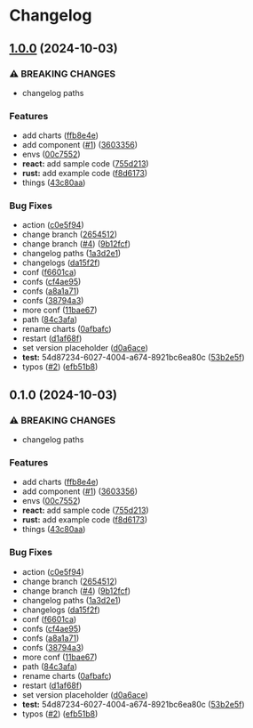 # Changelog

## [1.0.0](https://github.com/aajimal/release-please-monorepo/compare/v0.1.0...v1.0.0) (2024-10-03)


### ⚠ BREAKING CHANGES

* changelog paths

### Features

* add charts ([ffb8e4e](https://github.com/aajimal/release-please-monorepo/commit/ffb8e4ec9faa4d8d168d9407047e9d1d14a4c6d2))
* add component ([#1](https://github.com/aajimal/release-please-monorepo/issues/1)) ([3603356](https://github.com/aajimal/release-please-monorepo/commit/3603356f99349ed729f63c856014f95a7f754d4f))
* envs ([00c7552](https://github.com/aajimal/release-please-monorepo/commit/00c7552f7f57cd82099dbfdcc4134272488f0d54))
* **react:** add sample code ([755d213](https://github.com/aajimal/release-please-monorepo/commit/755d2133dde08b8e1aeb2012256ee58b934fc346))
* **rust:** add example code ([f8d6173](https://github.com/aajimal/release-please-monorepo/commit/f8d61736e63e4c1baf1d881c50556fa0ba6829d0))
* things ([43c80aa](https://github.com/aajimal/release-please-monorepo/commit/43c80aa7af6ba5919deb7d355647cbaa59450edd))


### Bug Fixes

* action ([c0e5f94](https://github.com/aajimal/release-please-monorepo/commit/c0e5f945f55a1be278f479c13ca547a9fc0716ab))
* change branch ([2654512](https://github.com/aajimal/release-please-monorepo/commit/265451260d5fceb792716991421206f94951e679))
* change branch ([#4](https://github.com/aajimal/release-please-monorepo/issues/4)) ([9b12fcf](https://github.com/aajimal/release-please-monorepo/commit/9b12fcff93424db1fb0ecfd20be6dc4b2c849206))
* changelog paths ([1a3d2e1](https://github.com/aajimal/release-please-monorepo/commit/1a3d2e1006ad561509eb8454edf5d4278ca6393f))
* changelogs ([da15f2f](https://github.com/aajimal/release-please-monorepo/commit/da15f2fea517a29f970ef24fca5f12845ec7cf3f))
* conf ([f6601ca](https://github.com/aajimal/release-please-monorepo/commit/f6601ca25a1c791cf5a10f5a4b8cd488cd81a116))
* confs ([cf4ae95](https://github.com/aajimal/release-please-monorepo/commit/cf4ae9545c927202f73e12279850be39aa57794a))
* confs ([a8a1a71](https://github.com/aajimal/release-please-monorepo/commit/a8a1a71772798e9df248a19690d12830e794f488))
* confs ([38794a3](https://github.com/aajimal/release-please-monorepo/commit/38794a31f30062c3f685d3209ebb14ce65919742))
* more conf ([11bae67](https://github.com/aajimal/release-please-monorepo/commit/11bae67591f6964b94c9ee9f905090a85ee1d4d4))
* path ([84c3afa](https://github.com/aajimal/release-please-monorepo/commit/84c3afa384dadcbf196475479fd46ffcb8a2dd4b))
* rename charts ([0afbafc](https://github.com/aajimal/release-please-monorepo/commit/0afbafcd21e67c9de4e80b61f2308f4f73cdeb7e))
* restart ([d1af68f](https://github.com/aajimal/release-please-monorepo/commit/d1af68f86589670f9681e9fab1f4ed5cd82bfe6b))
* set version placeholder ([d0a6ace](https://github.com/aajimal/release-please-monorepo/commit/d0a6ace18d85494e32a3956f6d97a8a97a2159bd))
* **test:** 54d87234-6027-4004-a674-8921bc6ea80c ([53b2e5f](https://github.com/aajimal/release-please-monorepo/commit/53b2e5f938e3590c9c9dff57d3f0c36e702be5a8))
* typos ([#2](https://github.com/aajimal/release-please-monorepo/issues/2)) ([efb51b8](https://github.com/aajimal/release-please-monorepo/commit/efb51b878deebca859d15e65b706c684ed73b9f5))

## 0.1.0 (2024-10-03)


### ⚠ BREAKING CHANGES

* changelog paths

### Features

* add charts ([ffb8e4e](https://github.com/aajimal/release-please-monorepo/commit/ffb8e4ec9faa4d8d168d9407047e9d1d14a4c6d2))
* add component ([#1](https://github.com/aajimal/release-please-monorepo/issues/1)) ([3603356](https://github.com/aajimal/release-please-monorepo/commit/3603356f99349ed729f63c856014f95a7f754d4f))
* envs ([00c7552](https://github.com/aajimal/release-please-monorepo/commit/00c7552f7f57cd82099dbfdcc4134272488f0d54))
* **react:** add sample code ([755d213](https://github.com/aajimal/release-please-monorepo/commit/755d2133dde08b8e1aeb2012256ee58b934fc346))
* **rust:** add example code ([f8d6173](https://github.com/aajimal/release-please-monorepo/commit/f8d61736e63e4c1baf1d881c50556fa0ba6829d0))
* things ([43c80aa](https://github.com/aajimal/release-please-monorepo/commit/43c80aa7af6ba5919deb7d355647cbaa59450edd))


### Bug Fixes

* action ([c0e5f94](https://github.com/aajimal/release-please-monorepo/commit/c0e5f945f55a1be278f479c13ca547a9fc0716ab))
* change branch ([2654512](https://github.com/aajimal/release-please-monorepo/commit/265451260d5fceb792716991421206f94951e679))
* change branch ([#4](https://github.com/aajimal/release-please-monorepo/issues/4)) ([9b12fcf](https://github.com/aajimal/release-please-monorepo/commit/9b12fcff93424db1fb0ecfd20be6dc4b2c849206))
* changelog paths ([1a3d2e1](https://github.com/aajimal/release-please-monorepo/commit/1a3d2e1006ad561509eb8454edf5d4278ca6393f))
* changelogs ([da15f2f](https://github.com/aajimal/release-please-monorepo/commit/da15f2fea517a29f970ef24fca5f12845ec7cf3f))
* conf ([f6601ca](https://github.com/aajimal/release-please-monorepo/commit/f6601ca25a1c791cf5a10f5a4b8cd488cd81a116))
* confs ([cf4ae95](https://github.com/aajimal/release-please-monorepo/commit/cf4ae9545c927202f73e12279850be39aa57794a))
* confs ([a8a1a71](https://github.com/aajimal/release-please-monorepo/commit/a8a1a71772798e9df248a19690d12830e794f488))
* confs ([38794a3](https://github.com/aajimal/release-please-monorepo/commit/38794a31f30062c3f685d3209ebb14ce65919742))
* more conf ([11bae67](https://github.com/aajimal/release-please-monorepo/commit/11bae67591f6964b94c9ee9f905090a85ee1d4d4))
* path ([84c3afa](https://github.com/aajimal/release-please-monorepo/commit/84c3afa384dadcbf196475479fd46ffcb8a2dd4b))
* rename charts ([0afbafc](https://github.com/aajimal/release-please-monorepo/commit/0afbafcd21e67c9de4e80b61f2308f4f73cdeb7e))
* restart ([d1af68f](https://github.com/aajimal/release-please-monorepo/commit/d1af68f86589670f9681e9fab1f4ed5cd82bfe6b))
* set version placeholder ([d0a6ace](https://github.com/aajimal/release-please-monorepo/commit/d0a6ace18d85494e32a3956f6d97a8a97a2159bd))
* **test:** 54d87234-6027-4004-a674-8921bc6ea80c ([53b2e5f](https://github.com/aajimal/release-please-monorepo/commit/53b2e5f938e3590c9c9dff57d3f0c36e702be5a8))
* typos ([#2](https://github.com/aajimal/release-please-monorepo/issues/2)) ([efb51b8](https://github.com/aajimal/release-please-monorepo/commit/efb51b878deebca859d15e65b706c684ed73b9f5))
